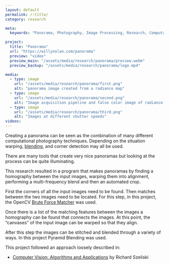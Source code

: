 ```yaml
---
layout: default
permalink: /:title/
category: research

meta:
  keywords: "Panorama, Photography, Image Processing, Research, Computational Photography"

project:
  title: "Panorama"
  url: "https://willynolan.com/panorama"
  preview: "video"
  preview_main: "/assets/media/research/panorama/preview.webm"
  preview_backup: "/assets/media/research/panorama/logo.mp4"

media:
  - type: image
    url: "/assets/media/research/panorama/first.png"
    alt: "panorama image created from a radiance map"
  - type: image
    url: "/assets/media/research/panorama/second.png"
    alt: "Image acquisition pipeline and false color image of radiance map"
  - type: image
    url: "/assets/media/research/panorama/third.png"
    alt: "Images at different shutter speeds"
videos:
---
```

<p>
Creating a panorama can be seen as the combination of many different computational photography techniques.
Depending on the situation warping, <a href="/pyramid-blending">blending</a>, and corner detection may all be used.
</p>

<p>
There are many tools that create very nice panoramas but looking at the process can be quite illuminating. 
</p>

<p>
This research resulted in a program that makes panoramas by finding a homography between the input images, warping
them into alignment, performing a multi-frequency blend and then an automated crop.
</p>

<p>
First the corners of all the input images need to be found.  Then matches between the two images need to be located. 
For this step, in this project, the OpenCV <a href="https://docs.opencv.org/3.4/d3/da1/classcv_1_1BFMatcher.html">Brute Force Matcher</a> 
was used.
</p>

<p>
Once there is a list of the matching features between the images a homography can be found that connects the images. 
At this point, the “canvases” of the input image can be warped so that they align.
</p>

<p>
After this step the images can be stitched and blended through a variety of ways. 
In this project Pyramid Blending was used.
</p>

<p>
This project followed an approach loosely described in:
</p>

<ul>
    <li>
        <a href="http://szeliski.org/Book/">Computer Vision: Algorithms and Applications</a> by Richard Szeliski
    </li>
</ul>
